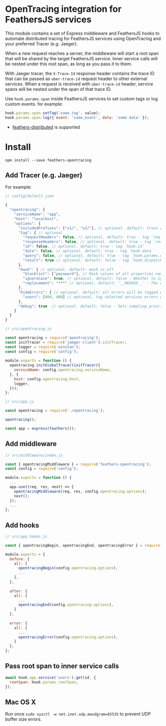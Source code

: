 # OpenTracing integration for FeathersJS services

This module contains a set of Express middleware and FeathersJS hooks to automate distributed tracing for FeathersJS services using OpenTracing and your preferred Tracer (e.g. Jaeger).

When a new request reaches a server, the middleware will start a root span that will be shared by the target FeathersJS service. Inner service calls will be nested under this root span, as long as you pass it to them.

With Jaeger tracer, the `X-Trace-Id` response header contains the trace ID that can be passed as `uber-trace-id` request header to other external services.
When a request is received with `uber-trace-id` header, service spans will be nested under the span of that trace ID.

Use `hook.params.span` inside FeathersJS services to set custom tags or log custom events. for example:
```javascript
hook.params.span.setTag('some.tag', value);
hook.params.span.log({ event: 'some_event', data: 'some data' });
```

* [feathers-distributed](https://github.com/kalisio/feathers-distributed) is supported

# Install

```npm install --save feathers-opentracing```


## Add Tracer (e.g. Jaeger)

For example:

```javascript
// config/default.json

{
  "opentracing": {  
    "serviceName": "app",  
    "host": "localhost",
    "options": {
      "includedPrefixes": ["v1/", "v2/"], // optional. default: trace all requests - Trace only requests with path prefixed by specified strings, i.e. v1/ & v2/
      "tag": { // optional
        "requestHeaders": false, // optional. default: true - tag `req.headers`
        "responseHeaders": false, // optional. default: true - tag `res.getHeaders()`
        "id": false, // optional. default: true - tag `hook.id`
        "data": false, // optional. default: true - tag `hook.data`
        "query": false, // optional. default: true - tag `hook.params.query`
        "result": true // optional. default: false - tag `hook.dispatch` if set in the first service call or `hook.result` otherwise
      },
      "mask": { // optional. default: mask is off
        "blacklist": ["password"], // Mask values of all properties named 'password' from `hook.data` & `hook.params.query` (supports nested objects)
        "ignoreCase": true, // optional. default: false - Whether to ignore case sensitivity when matching keys
        "replacement": "***" // optional. default: '__MASKED__' - The default value to replace
      },
      "hideErrors": { // optional. default: all errors will be tagged with error=true and set with sampling priority 1
        "users": [404, 409] // optional. tag selected services errors with error=false and don't set their sampling priority to 1. i.e. hide 404 & 409 errors of the `users` service
      },
      "debug": true  // optional. default: false - Sets sampling priority to 1 to force sampling of all requests
    } 
  }
}
```

```javascript
// src/opentracing.js

const opentracing = require('opentracing');  
const initTracer = require('jaeger-client').initTracer;  
const logger = require('winston');  
const config = require('config');  
  
module.exports = function () {  
  opentracing.initGlobalTracer(initTracer({  
    serviceName: config.opentracing.serviceName,  
  }, {  
    host: config.opentracing.host,  
    logger,
  }));  
};
```

```javascript
// src/app.js

const opentracing = require('./opentracing');

opentracing();  

const app = express(feathers());
```

## Add middleware

```javascript
// src/middleware/index.js

const { opentracingMiddleware } = require('feathers-opentracing');
const config = require('config');

module.exports = function () {  
  ...
  app.use((req, res, next) => {  
    opentracingMiddleware(req, res, config.opentracing.options);  
    next();  
  });
  ...
};
```

## Add hooks

```javascript
// src/app.hooks.js

const { opentracingBegin, opentracingEnd, opentracingError } = require('feathers-opentracing');

module.exports = {
  before: {
    all: [
      opentracingBegin(config.opentracing.options),
      ...
    ],
  },
  
  after: {
    all: [
      ...
      opentracingEnd(config.opentracing.options),
    ]
  },
  
  error: {
    all: [
      ...
      opentracingError(config.opentracing.options),
    ]
  },
};
```

## Pass root span to inner service calls

```javascript
await hook.app.service('users').get(id, {
  rootSpan: hook.params.rootSpan,
});
```

## Mac OS X
Run once `sudo sysctl -w net.inet.udp.maxdgram=65535` to prevent UDP buffer size errors.
